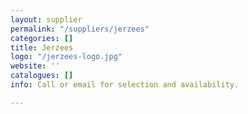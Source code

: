 ```yaml
---
layout: supplier
permalink: "/suppliers/jerzees"
categories: []
title: Jerzees
logo: "/jerzees-logo.jpg"
website: ''
catalogues: []
info: Call or email for selection and availability.

---
```

